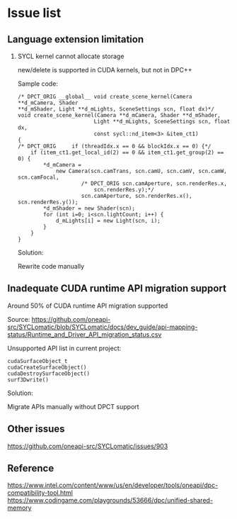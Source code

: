 # Issue list
##  Language extension limitation
1. SYCL kernel cannot allocate storage

    new/delete is supported in CUDA kernels, but not in DPC++

    Sample code:
    ```
    /* DPCT_ORIG __global__ void create_scene_kernel(Camera **d_mCamera, Shader
   **d_mShader, Light **d_mLights, SceneSettings scn, float dx)*/
    void create_scene_kernel(Camera **d_mCamera, Shader **d_mShader,
                            Light **d_mLights, SceneSettings scn, float dx,
                            const sycl::nd_item<3> &item_ct1)
    {
    /* DPCT_ORIG     if (threadIdx.x == 0 && blockIdx.x == 0) {*/
        if (item_ct1.get_local_id(2) == 0 && item_ct1.get_group(2) == 0) {
            *d_mCamera =
                new Camera(scn.camTrans, scn.camU, scn.camV, scn.camW, scn.camFocal,
                        /* DPCT_ORIG scn.camAperture, scn.renderRes.x,
                            scn.renderRes.y);*/
                        scn.camAperture, scn.renderRes.x(), scn.renderRes.y());
            *d_mShader = new Shader(scn);
            for (int i=0; i<scn.lightCount; i++) {
                d_mLights[i] = new Light(scn, i);
            }
        }
    }
    ```
    Solution:

    Rewrite code manually
## Inadequate CUDA runtime API migration support

Around 50% of CUDA runtime API migration supported

Source: https://github.com/oneapi-src/SYCLomatic/blob/SYCLomatic/docs/dev_guide/api-mapping-status/Runtime_and_Driver_API_migration_status.csv 

Unsupported API list in current project:
```
cudaSurfaceObject_t
cudaCreateSurfaceObject()
cudaDestroySurfaceObject()
surf3Dwrite()
```
Solution:

Migrate APIs manually without DPCT support

## Other issues
https://github.com/oneapi-src/SYCLomatic/issues/903
## Reference
https://www.intel.com/content/www/us/en/developer/tools/oneapi/dpc-compatibility-tool.html
https://www.codingame.com/playgrounds/53666/dpc/unified-shared-memory
